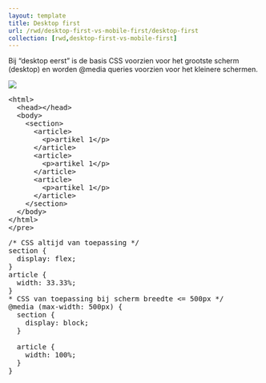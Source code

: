 ```yaml
---
layout: template
title: Desktop first
url: /rwd/desktop-first-vs-mobile-first/desktop-first
collection: [rwd,desktop-first-vs-mobile-first]
---			
```

Bij “desktop eerst” is de basis CSS voorzien voor het grootste scherm (desktop) en worden @media queries voorzien voor het kleinere schermen.

<img src="/webdesign/rwd/images/rwd-desktop-first-2.jpg" />	


<pre data-enlighter-theme="beyond" data-enlighter-language="html">
&lt;html&gt;
  &lt;head&gt;&lt;/head&gt;
  &lt;body&gt;
    &lt;section&gt;
      &lt;article&gt;
        &lt;p&gt;artikel 1&lt;/p&gt;
      &lt;/article&gt;
      &lt;article&gt;
        &lt;p&gt;artikel 1&lt;/p&gt;
      &lt;/article&gt;
      &lt;article&gt;
        &lt;p&gt;artikel 1&lt;/p&gt;
      &lt;/article&gt;            
    &lt;/section&gt;
  &lt;/body&gt;
&lt;/html&gt;
&lt;/pre&gt;
</pre>

<pre data-enlighter-theme="beyond" data-enlighter-language="css">
/* CSS altijd van toepassing */
section {
  display: flex;
}   
article {
  width: 33.33%;
}
* CSS van toepassing bij scherm breedte <= 500px */
@media (max-width: 500px) {
  section {
    display: block;
  }
   
  article {
    width: 100%;
  }
}
</pre>